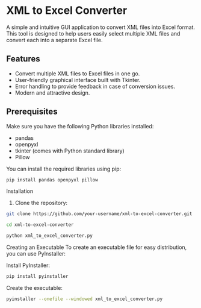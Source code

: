 # XML to Excel Converter

A simple and intuitive GUI application to convert XML files into Excel format. This tool is designed to help users easily select multiple XML files and convert each into a separate Excel file.

## Features

- Convert multiple XML files to Excel files in one go.
- User-friendly graphical interface built with Tkinter.
- Error handling to provide feedback in case of conversion issues.
- Modern and attractive design.

## Prerequisites

Make sure you have the following Python libraries installed:

- pandas
- openpyxl
- tkinter (comes with Python standard library)
- Pillow

You can install the required libraries using pip:

```bash
pip install pandas openpyxl pillow
```

Installation
1. Clone the repository:

```bash
git clone https://github.com/your-username/xml-to-excel-converter.git
```

```bash
cd xml-to-excel-converter
```

```bash
python xml_to_excel_converter.py
```

Creating an Executable
To create an executable file for easy distribution, you can use PyInstaller:

Install PyInstaller:

```bash
pip install pyinstaller
```

Create the executable:

```bash
pyinstaller --onefile --windowed xml_to_excel_converter.py
```
